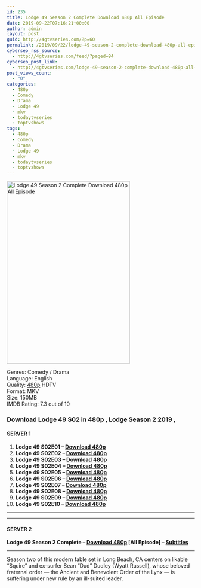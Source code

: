 ```yaml
---
id: 235
title: Lodge 49 Season 2 Complete Download 480p All Episode
date: 2019-09-22T07:16:21+00:00
author: admin
layout: post
guid: http://4gtvseries.com/?p=60
permalink: /2019/09/22/lodge-49-season-2-complete-download-480p-all-episode/
cyberseo_rss_source:
  - http://4gtvseries.com/feed/?paged=94
cyberseo_post_link:
  - http://4gtvseries.com/lodge-49-season-2-complete-download-480p-all-episode/
post_views_count:
  - "0"
categories:
  - 480p
  - Comedy
  - Drama
  - Lodge 49
  - mkv
  - todaytvseries
  - toptvshows
tags:
  - 480p
  - Comedy
  - Drama
  - Lodge 49
  - mkv
  - todaytvseries
  - toptvshows
---
```

<img loading="lazy" class="aligncenter" src="https://1.bp.blogspot.com/-sWGC3iMTpoo/XWVDZRhsi2I/AAAAAAAABQk/8QNu_rnvDZMTukVeZc2CoEOcvDLuR82MACK4BGAYYCw/s1600/Lodge%2B49%2BSeason%2B2.jpg" alt="Lodge 49 Season 2 Complete Download 480p All Episode" width="330" height="488" />

Genres: Comedy / Drama  
Language: English  
Quality: <a href="http://4gtvseries.com/tag/480p/" data-wpel-link="internal">480p</a> HDTV  
Format: MKV  
Size: 150MB  
IMDB Rating: 7.3 out of 10

### **Download Lodge 49 S02 in 480p , Lodge Season 2 2019 ,&nbsp;**

#### **<span>SERVER 1</span>**

  1. **Lodge 49 S02E01 – <a href="http://slink.dl480p.xyz/z4MDE" data-wpel-link="external" target="_blank" rel="nofollow external noopener noreferrer" class="wpel-icon-left"><i class="wpel-icon fa fa-download" aria-hidden="true"></i>Download 480p</a>**
  2. **Lodge 49 S02E02 – <a href="http://slink.dl480p.xyz/vGf4Mk" data-wpel-link="external" target="_blank" rel="nofollow external noopener noreferrer" class="wpel-icon-left"><i class="wpel-icon fa fa-download" aria-hidden="true"></i>Download 480p</a>**
  3. **Lodge 49 S02E03 – <a href="http://slink.dl480p.xyz/74P73h3" data-wpel-link="external" target="_blank" rel="nofollow external noopener noreferrer" class="wpel-icon-left"><i class="wpel-icon fa fa-download" aria-hidden="true"></i>Download 480p</a>**
  4. **Lodge 49 S02E04 – <a href="http://slink.dl480p.xyz/GAAwqD" data-wpel-link="external" target="_blank" rel="nofollow external noopener noreferrer" class="wpel-icon-left"><i class="wpel-icon fa fa-download" aria-hidden="true"></i>Download 480p</a>**
  5. **Lodge 49 S02E05 – <a href="http://slink.dl480p.xyz/VQFZrzY" data-wpel-link="external" target="_blank" rel="nofollow external noopener noreferrer" class="wpel-icon-left"><i class="wpel-icon fa fa-download" aria-hidden="true"></i>Download 480p</a>**
  6. **Lodge 49 S02E06 – <a href="http://slink.dl480p.xyz/6J8cK" data-wpel-link="external" target="_blank" rel="nofollow external noopener noreferrer" class="wpel-icon-left"><i class="wpel-icon fa fa-download" aria-hidden="true"></i>Download 480p</a>**
  7. **Lodge 49 S02E07 – <a href="http://slink.dl480p.xyz/dnqP" data-wpel-link="external" target="_blank" rel="nofollow external noopener noreferrer" class="wpel-icon-left"><i class="wpel-icon fa fa-download" aria-hidden="true"></i>Download 480p</a>**
  8. **Lodge 49 S02E08 – <a href="http://slink.dl480p.xyz/btBlI" data-wpel-link="external" target="_blank" rel="nofollow external noopener noreferrer" class="wpel-icon-left"><i class="wpel-icon fa fa-download" aria-hidden="true"></i>Download 480p</a>**
  9. **Lodge 49 S02E09 – <a href="http://slink.dl480p.xyz/IGZEQfCf" data-wpel-link="external" target="_blank" rel="nofollow external noopener noreferrer" class="wpel-icon-left"><i class="wpel-icon fa fa-download" aria-hidden="true"></i>Download 480p</a>**
 10. **Lodge 49 S02E10 – <a href="http://slink.dl480p.xyz/Hmef7ui" data-wpel-link="external" target="_blank" rel="nofollow external noopener noreferrer" class="wpel-icon-left"><i class="wpel-icon fa fa-download" aria-hidden="true"></i>Download 480p</a>**

* * *

* * *

#### **<span>SERVER 2</span>**

**Lodge 49 Season 2 Complete – <a href="http://dl480p.xyz/538/" data-wpel-link="external" target="_blank" rel="nofollow external noopener noreferrer" class="wpel-icon-left"><i class="wpel-icon fa fa-download" aria-hidden="true"></i>Download 480p</a> [All Episode] – <a href="https://subscene.com/subtitles/lodge-49-second-season" data-wpel-link="external" target="_blank" rel="nofollow external noopener noreferrer" class="wpel-icon-left"><i class="wpel-icon fa fa-download" aria-hidden="true"></i>Subtitles</a>**

* * *

Season two of this modern fable set in Long Beach, CA centers on likable “Squire” and ex-surfer Sean “Dud” Dudley (Wyatt Russell), whose beloved fraternal order — the Ancient and Benevolent Order of the Lynx — is suffering under new rule by an ill-suited leader.

<div align="center">
</div>